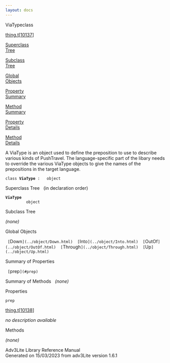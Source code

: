 ```yaml
---
layout: docs
---
```

<span class="title">ViaType</span><span class="type">class</span>

[thing.t](../file/thing.t.html)\[[10137](../source/thing.t.html#10137)\]

[Superclass  
Tree](#_SuperClassTree_)

[Subclass  
Tree](#_SubClassTree_)

[Global  
Objects](#_ObjectSummary_)

[Property  
Summary](#_PropSummary_)

[Method  
Summary](#_MethodSummary_)

[Property  
Details](#_Properties_)

[Method  
Details](#_Methods_)



A ViaType is an object used to define the preposition to use to describe
various kinds of PushTravel. The language-specific part of the libary
needs to override the various ViaType objects to give the names of the
prepositions in the target language.

`class `**`ViaType`**` :   object`



<span id="_SuperClassTree_"></span>



<span class="hdln">Superclass Tree</span>   (in declaration order)



**`ViaType`**  
`         object`  
<span id="_SubClassTree_"></span>



<span class="hdln">Subclass Tree</span>  



*(none)* <span id="_ObjectSummary_"></span>



<span class="hdln">Global Objects</span>  



` [`Down`](../object/Down.html)  [`Into`](../object/Into.html)  [`OutOf`](../object/OutOf.html)  [`Through`](../object/Through.html)  [`Up`](../object/Up.html)  `
<span id="_PropSummary_"></span>



<span class="hdln">Summary of Properties</span>  



` [`prep`](#prep)  `

<span id="_MethodSummary_"></span>



<span class="hdln">Summary of Methods</span>  
*(none)* <span id="_Properties_"></span>



<span class="hdln">Properties</span>  



<span id="prep"></span>

`prep`

[thing.t](../file/thing.t.html)\[[10138](../source/thing.t.html#10138)\]



*no description available*



<span id="_Methods_"></span>



<span class="hdln">Methods</span>  



*(none)*



Adv3Lite Library Reference Manual  
Generated on 15/03/2023 from adv3Lite version 1.6.1


